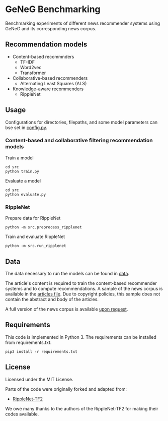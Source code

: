 # GeNeG Benchmarking
Benchmarking experiments of different news recommender systems using GeNeG and its corresponding news corpus.

## Recommendation models
- Content-based recommnders
	- TF-IDF
	- Word2vec
	- Transformer
- Collaborative-based recommenders
	- Alternating Least Squares (ALS)
- Knowledge-aware recommenders
	- RippleNet

## Usage

Configurations for directories, filepaths, and some model parameters can bse set in [config.py](src/config.py).

### Content-based and collaborative filtering recommendation models
Train a model
```
cd src
python train.py
```

Evaluate a model
```
cd src
python evaluate.py
```

### RippleNet
Prepare data for RippleNet
```
python -m src.preprocess_ripplenet
```

Train and evaluate RippleNet
```
python -m src.run_ripplenet
```


## Data
The data necessary to run the models can be found in [data](data/).

The article's content is required to train the content-based recommender systems and to compute recommendations. A sample of the news corpus is available in the  [articles file](data/articles.csv). Due to copyright policies, this sample does not contain the abstract and body of the articles.

A full version of the news corpus is available [upon request](mailto:andreea@informatik.uni-mannheim.de).

## Requirements
This code is implemented in Python 3. The requirements can be installed from requirements.txt.

```
pip3 install -r requirements.txt
```

## License
Licensed under the MIT License.

Parts of the code were originally forked and adapted from:
- [RippleNet-TF2](https://github.com/tezignlab/RippleNet-TF2)

We owe many thanks to the authors of the RippleNet-TF2 for making their codes available.

<!-- ## Citation
If you use this code in your research, please cite:

```
@misc{iana2021geneg,
      title={A German News Corpus for Benchmarking Knowledge-Aware News Recommender Systems}, 
      author={Iana, Andreea and Grote, Alexander and Ludwig, Katharina and Alam, Mehwish and Müller, Phillip and Weinhardt, Christof and Paulheim, Heiko},
      year={2021}
}
``` -->
